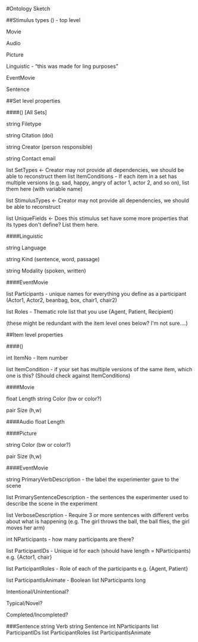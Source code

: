 #Ontology Sketch

##Stimulus types
() - top level

Movie

Audio

Picture

Linguistic - “this was made for ling purposes”

EventMovie

Sentence

##Set level properties

####() [All Sets]

string Filetype

string Citation (doi)

string Creator (person responsible)

string Contact email

list SetTypes <- Creator may not provide all dependencies, we should be able to reconstruct them
list ItemConditions - If each item in a set has multiple versions (e.g. sad, happy, angry of actor 1, actor 2, and so on), list them here (with variable name)

list StimulusTypes <- Creator may not provide all dependencies, we should be able to reconstruct

list UniqueFields <- Does this stimulus set have some more properties that its types don't define? List them here.

####Linguistic

string Language 

string Kind (sentence, word, passage)

string Modality (spoken, written)

####EventMovie

list Participants - unique names for everything you define as a participant (Actor1, Actor2, beanbag, box, chair1, chair2)

list Roles - Thematic role list that you use {Agent, Patient, Recipient}

(these might be redundant with the item level ones below? I'm not sure....)

##Item level properties

####()

int ItemNo - Item number

list ItemCondition - if your set has multiple versions of the same item, which one is this? (Should check against ItemConditions)


####Movie

float Length
string Color (bw or color?)

pair Size (h,w)

####Audio
float Length

####Picture

string Color (bw or color?)

pair Size (h,w)

####EventMovie

string PrimaryVerbDescription - the label the experimenter gave to the scene

list PrimarySentenceDescription - the sentences the experimenter used to describe the scene in the experiment

list VerboseDescription - Require 3 or more sentences with different verbs about what is happening (e.g. The girl throws the ball, the ball flies, the girl moves her arm)

int NParticipants - how many participants are there?

list ParticipantIDs - Unique id for each (should have length = NParticipants) e.g. {Actor1, chair}

list ParticipantRoles - Role of each of the participants e.g. {Agent, Patient}

list ParticipantIsAnimate - Boolean list NParticipants long

Intentional/Unintentional?

Typical/Novel?

Completed/Incompleted?

###Sentence
string Verb
string Sentence
int NParticipants
list ParticipantIDs
list ParticipantRoles
list ParticipantIsAnimate
